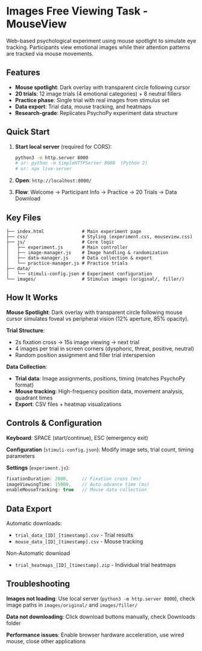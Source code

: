 # Images Free Viewing Task - MouseView

Web-based psychological experiment using mouse spotlight to simulate eye tracking. Participants view emotional images while their attention patterns are tracked via mouse movements.

## Features

- **Mouse spotlight**: Dark overlay with transparent circle following cursor
- **20 trials**: 12 image trials (4 emotional categories) + 8 neutral fillers
- **Practice phase**: Single trial with real images from stimulus set
- **Data export**: Trial data, mouse tracking, and heatmaps
- **Research-grade**: Replicates PsychoPy experiment data structure

## Quick Start

1. **Start local server** (required for CORS):

   ```bash
   python3 -m http.server 8000
   # or: python -m SimpleHTTPServer 8000  (Python 2)
   # or: npx live-server
   ```

2. **Open**: `http://localhost:8000/`

3. **Flow**: Welcome → Participant Info → Practice → 20 Trials → Data Download

## Key Files

```
├── index.html              # Main experiment page
├── css/                    # Styling (experiment.css, mouseview.css)
├── js/                     # Core logic
│   ├── experiment.js       # Main controller
│   ├── image-manager.js    # Image handling & randomization
│   ├── data-manager.js     # Data collection & export
│   └── practice-manager.js # Practice trials
├── data/
│   └── stimuli-config.json # Experiment configuration
└── images/                 # Stimulus images (original/, filler/)
```

## How It Works

**Mouse Spotlight**: Dark overlay with transparent circle following mouse cursor simulates foveal vs peripheral vision (12% aperture, 85% opacity).

**Trial Structure**:

- 2s fixation cross → 15s image viewing → next trial
- 4 images per trial in screen corners (dysphoric, threat, positive, neutral)
- Random position assignment and filler trial interspersion

**Data Collection**:

- **Trial data**: Image assignments, positions, timing (matches PsychoPy format)
- **Mouse tracking**: High-frequency position data, movement analysis, quadrant times
- **Export**: CSV files + heatmap visualizations

## Controls & Configuration

**Keyboard**: SPACE (start/continue), ESC (emergency exit)

**Configuration** (`stimuli-config.json`): Modify image sets, trial count, timing parameters

**Settings** (`experiment.js`):

```javascript
fixationDuration: 2000,     // Fixation cross (ms)
imageViewingTime: 15000,    // Auto-advance time (ms)
enableMouseTracking: true   // Mouse data collection
```

## Data Export

Automatic downloads:

- `trial_data_[ID]_[timestamp].csv` - Trial results
- `mouse_data_[ID]_[timestamp].csv` - Mouse tracking

Non-Automatic download

- `trial_heatmaps_[ID]_[timestamp].zip` - Individual trial heatmaps

## Troubleshooting

**Images not loading**: Use local server (`python3 -m http.server 8000`), check image paths in `images/original/` and `images/filler/`

**Data not downloading**: Click download buttons manually, check Downloads folder

**Performance issues**: Enable browser hardware acceleration, use wired mouse, close other applications

